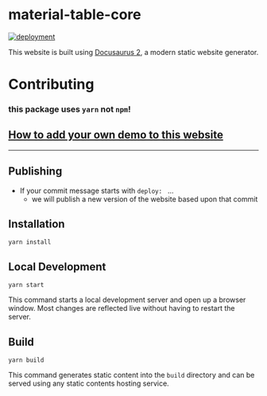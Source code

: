 # material-table-core

<a href="https://github.com/material-table-core/website/actions?query=workflow%3Adeployment">
        <img 
          title="deployment" 
          src="https://github.com/material-table-core/website/actions/workflows/deployment.yml/badge.svg?branch=master"
        >
</a>

This website is built using [Docusaurus 2](https://v2.docusaurus.io/), a modern static website generator.

# Contributing 

### this package uses `yarn` not `npm`!

## [How to add your own demo to this website](https://material-table-core.com/demos#how-to-add-demo)

---


## Publishing

- If your commit message starts with `deploy: ` ...
  - we will publish a new version of the website based upon that commit

## Installation

```console
yarn install
```

## Local Development

```console
yarn start
```

This command starts a local development server and open up a browser window. Most changes are reflected live without having to restart the server.

## Build

```console
yarn build
```

This command generates static content into the `build` directory and can be served using any static contents hosting service.
